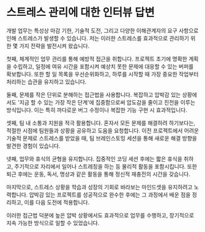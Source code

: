 # 스트레스 관리에 대한 인터뷰 답변

개발 업무는 특성상 마감 기한, 기술적 도전, 그리고 다양한 이해관계자의 요구 사항으로 인해 스트레스가 발생할 수 있습니다. 저는 이러한 스트레스를 효과적으로 관리하기 위한 몇 가지 전략을 발전시켜 왔습니다.

첫째, 체계적인 업무 관리를 통해 예방적 접근을 취합니다. 프로젝트 초기에 명확한 계획을 수립하고, 일정에 여유 시간을 포함시켜 예상치 못한 문제에 대응할 수 있는 버퍼를 확보합니다. 또한 할 일 목록을 우선순위화하고, 하루를 시작할 때 가장 중요한 작업부터 처리하는 습관을 유지하고 있습니다.

둘째, 문제를 작은 단위로 분해하는 접근법을 사용합니다. 복잡하고 압박감 있는 상황에서도 '지금 할 수 있는 가장 작은 단계'에 집중함으로써 압도감을 줄이고 진전을 이루는 방식입니다. 이는 특히 까다로운 버그 수정이나 복잡한 기능 구현 시 효과적입니다.

셋째, 팀 내 소통과 지원을 적극 활용합니다. 혼자서 모든 문제를 해결하려 하기보다는, 적절한 시점에 팀원들과 상황을 공유하고 도움을 요청합니다. 이전 프로젝트에서 어려운 기술적 문제로 스트레스를 받았을 때, 팀 브레인스토밍 세션을 통해 새로운 해결 방향을 발견한 경험이 있습니다.

넷째, 업무와 휴식의 균형을 유지합니다. 집중적인 코딩 세션 후에는 짧은 휴식을 취하고, 주기적으로 자리에서 일어나 스트레칭을 하는 등 물리적 활동을 포함시킵니다. 또한 퇴근 후에는 운동, 독서, 명상과 같은 활동을 통해 정신적 재충전의 시간을 갖습니다.

마지막으로, 스트레스 상황을 학습과 성장의 기회로 바라보는 마인드셋을 유지하려고 노력합니다. 압박감 있는 프로젝트를 성공적으로 완수한 후에는 그 과정에서 배운 점을 정리하고, 이를 다음 도전에 적용합니다.

이러한 접근법 덕분에 높은 압박 상황에서도 효과적으로 업무를 수행하고, 장기적으로 지속 가능한 방식으로 일할 수 있었습니다.